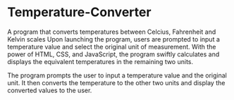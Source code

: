 # Temperature-Converter
A program that converts temperatures between Celcius, Fahrenheit and Kelvin scales
Upon launching the program, users are prompted to input a temperature value and select the original unit of measurement. With the power of HTML, CSS, and JavaScript, the program swiftly calculates and displays the equivalent temperatures in the remaining two units.

The program prompts the user to input a temperature value and the original unit. It then converts the temperature to the other two units and display the converted values to the user.  
